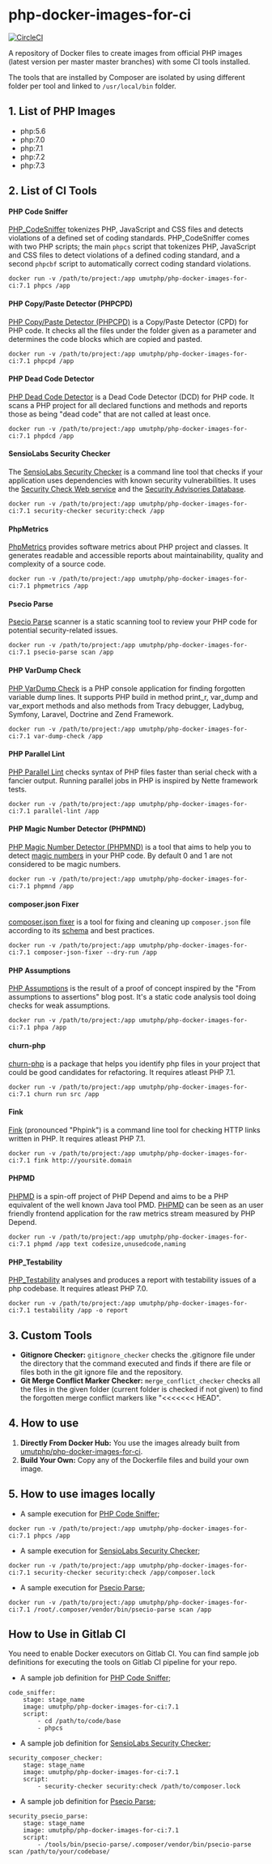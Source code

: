 # php-docker-images-for-ci

[![CircleCI](https://circleci.com/gh/umutphp/php-docker-images-for-ci/tree/master.svg?style=svg)](https://circleci.com/gh/umutphp/php-docker-images-for-ci/tree/master)

A repository  of Docker files to create images from official PHP images (latest version per master master branches) with some CI tools installed. 

The tools that are installed by Composer are isolated by using different folder per tool and linked to `/usr/local/bin` folder.

## 1. List of PHP Images ##
- php:5.6
- php:7.0
- php:7.1
- php:7.2
- php:7.3

## 2. List of CI Tools ##

#### PHP Code Sniffer ####
[PHP_CodeSniffer](https://github.com/squizlabs/PHP_CodeSniffer) tokenizes PHP, JavaScript and CSS files and detects violations of a defined set of coding standards. PHP_CodeSniffer comes with two PHP scripts; the main `phpcs` script that tokenizes PHP, JavaScript and CSS files to detect violations of a defined coding standard, and a second `phpcbf` script to automatically correct coding standard violations.

```
docker run -v /path/to/project:/app umutphp/php-docker-images-for-ci:7.1 phpcs /app
```

#### PHP Copy/Paste Detector (PHPCPD) ####
[PHP Copy/Paste Detector (PHPCPD)](https://github.com/sebastianbergmann/phpcpd) is a Copy/Paste Detector (CPD) for PHP code. It checks all the files under the folder given as a parameter and determines the code blocks which are copied and pasted.

```
docker run -v /path/to/project:/app umutphp/php-docker-images-for-ci:7.1 phpcpd /app
```

#### PHP Dead Code Detector ####
[PHP Dead Code Detector](https://github.com/sebastianbergmann/phpdcd) is a Dead Code Detector (DCD) for PHP code. It scans a PHP project for all declared functions and methods and reports those as being "dead code" that are not called at least once.

```
docker run -v /path/to/project:/app umutphp/php-docker-images-for-ci:7.1 phpdcd /app
```

#### SensioLabs Security Checker ####
The [SensioLabs Security Checker](https://github.com/sensiolabs/security-checker) is a command line tool that checks if your application uses dependencies with known security vulnerabilities. It uses the [Security Check Web service](https://security.symfony.com/) and the [Security Advisories Database](https://github.com/FriendsOfPHP/security-advisories).

```
docker run -v /path/to/project:/app umutphp/php-docker-images-for-ci:7.1 security-checker security:check /app
```

#### PhpMetrics ####
[PhpMetrics](https://www.phpmetrics.org/) provides software metrics about PHP project and classes. It generates readable and accessible reports about maintainability, quality and complexity of a source code.

```
docker run -v /path/to/project:/app umutphp/php-docker-images-for-ci:7.1 phpmetrics /app
```

#### Psecio Parse ####
[Psecio Parse](https://github.com/psecio/parse) scanner is a static scanning tool to review your PHP code for potential security-related issues. 

```
docker run -v /path/to/project:/app umutphp/php-docker-images-for-ci:7.1 psecio-parse scan /app
```
#### PHP VarDump Check ####
[PHP VarDump Check](https://github.com/JakubOnderka/PHP-Var-Dump-Check) is a PHP console application for finding forgotten variable dump lines. It supports PHP build in method print_r, var_dump and var_export methods and also methods from Tracy debugger, Ladybug, Symfony, Laravel, Doctrine and Zend Framework.

```
docker run -v /path/to/project:/app umutphp/php-docker-images-for-ci:7.1 var-dump-check /app
```

#### PHP Parallel Lint ####
[PHP Parallel Lint](https://github.com/JakubOnderka/PHP-Parallel-Lint) checks syntax of PHP files faster than serial check with a fancier output. Running parallel jobs in PHP is inspired by Nette framework tests.

```
docker run -v /path/to/project:/app umutphp/php-docker-images-for-ci:7.1 parallel-lint /app
```

#### PHP Magic Number Detector (PHPMND) ####
[PHP Magic Number Detector (PHPMND)](https://github.com/povils/phpmnd) is a tool that aims to help you to detect [magic numbers](https://github.com/povils/phpmnd#what-is-a-magic-number) in your PHP code. By default 0 and 1 are not considered to be magic numbers.

```
docker run -v /path/to/project:/app umutphp/php-docker-images-for-ci:7.1 phpmnd /app
```

#### composer.json Fixer ####
[composer.json fixer](https://github.com/kubawerlos/composer-json-fixer) is a tool for fixing and cleaning up `composer.json` file according to its [schema](https://getcomposer.org/doc/04-schema.md) and best practices.

```
docker run -v /path/to/project:/app umutphp/php-docker-images-for-ci:7.1 composer-json-fixer --dry-run /app
```

#### PHP Assumptions ####
[PHP Assumptions](https://github.com/rskuipers/php-assumptions) is the result of a proof of concept inspired by the "From assumptions to assertions" blog post. It's a static code analysis tool doing checks for weak assumptions.

```
docker run -v /path/to/project:/app umutphp/php-docker-images-for-ci:7.1 phpa /app
```

#### churn-php ####
[churn-php](https://github.com/bmitch/churn-php) is a package that helps you identify php files in your project that could be good candidates for refactoring. It requires atleast PHP 7.1.

```
docker run -v /path/to/project:/app umutphp/php-docker-images-for-ci:7.1 churn run src /app
```

#### Fink ####
[Fink](https://github.com/dantleech/fink) (pronounced "Phpink") is a command line tool for checking HTTP links written in PHP. It requires atleast PHP 7.1.

```
docker run -v /path/to/project:/app umutphp/php-docker-images-for-ci:7.1 fink http://yoursite.domain
```

#### PHPMD ####
[PHPMD](https://github.com/phpmd/phpmd) is a spin-off project of PHP Depend and aims to be a PHP equivalent of the well known Java tool PMD. [PHPMD](https://github.com/phpmd/phpmd) can be seen as an user friendly frontend application for the raw metrics stream measured by PHP Depend.

```
docker run -v /path/to/project:/app umutphp/php-docker-images-for-ci:7.1 phpmd /app text codesize,unusedcode,naming
```

#### PHP_Testability ####
[PHP_Testability](https://github.com/edsonmedina/php_testability) analyses and produces a report with testability issues of a php codebase. It requires atleast PHP 7.0.

```
docker run -v /path/to/project:/app umutphp/php-docker-images-for-ci:7.1 testability /app -o report
```

## 3. Custom Tools ##
- **Gitignore Checker:** `gitignore_checker` checks the .gitignore file under the directory that the command executed and finds if there are file or files both in the git ignore file and the repository.
- **Git Merge Conflict Marker Checker:** `merge_conflict_checker` checks all the files in the given folder (current folder is checked if not given) to find the forgotten merge conflict markers like "<<<<<<< HEAD". 

## 4. How to use ##
1. **Directly From Docker Hub:** You use the images already built from [umutphp/php-docker-images-for-ci](https://hub.docker.com/r/umutphp/php-docker-images-for-ci).
2. **Build Your Own:** Copy any of the Dockerfile files and build your own image.

## 5. How to use images locally ##
* A sample execution for [PHP Code Sniffer](https://github.com/squizlabs/PHP_CodeSniffer);

```
docker run -v /path/to/project:/app umutphp/php-docker-images-for-ci:7.1 phpcs /app
```

* A sample execution for [SensioLabs Security Checker](https://github.com/sensiolabs/security-checker);

```
docker run -v /path/to/project:/app umutphp/php-docker-images-for-ci:7.1 security-checker security:check /app/composer.lock
```

* A sample execution for [Psecio Parse](https://github.com/psecio/parse);

```
docker run -v /path/to/project:/app umutphp/php-docker-images-for-ci:7.1 /root/.composer/vendor/bin/psecio-parse scan /app
```

## How to Use in Gitlab CI ##
You need to enable Docker executors on Gitlab CI. You can find sample job definitions for executing the tools on Gitlab CI pipeline for your repo. 

* A sample job definition for [PHP Code Sniffer](https://github.com/squizlabs/PHP_CodeSniffer);

```
code_sniffer:
    stage: stage_name
    image: umutphp/php-docker-images-for-ci:7.1
    script:
        - cd /path/to/code/base
        - phpcs 
```

* A sample job definition for [SensioLabs Security Checker](https://github.com/sensiolabs/security-checker);

```
security_composer_checker:
    stage: stage_name
    image: umutphp/php-docker-images-for-ci:7.1
    script:
        - security-checker security:check /path/to/composer.lock
```

* A sample job definition for [Psecio Parse](https://github.com/psecio/parse);

```
security_psecio_parse:
    stage: stage_name
    image: umutphp/php-docker-images-for-ci:7.1
    script:
        - /tools/bin/psecio-parse/.composer/vendor/bin/psecio-parse scan /path/to/your/codebase/
```

